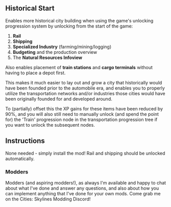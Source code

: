 ## Historical Start
Enables more historical city building when using the game's unlocking progression system by unlocking from the start of the game:
1. **Rail**
1. **Shipping**
1. **Specialized Industry** (farming/mining/logging)
1. **Budgeting** and the production overview
1. The **Natural Resources Infoview**

Also enables placement of **train stations** and **cargo terminals** without having to place a depot first.

This makes it much easier to lay out and grow a city that historically would have been founded prior to the automobile era, and enables you to properly utilize the transportation networks and/or industries those cities would have been originally founded for and developed around.

To (partially) offset this the XP gains for these items have been reduced by 90%, and you will also still need to manually unlock (and spend the point for) the 'Train' progression node in the transportation progression tree if you want to unlock the subsequent nodes.		

## Instructions
None needed - simply install the mod!  Rail and shipping should be unlocked automatically.

### Modders
Modders (and aspiring modders!), as always I'm available and happy to chat about what I've done and answer any questions, and also about how you can implement anything that I've done for your own mods.  Come grab me on the Cities: Skylines Modding Discord!
